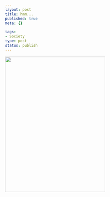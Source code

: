 ```yaml
--- 
layout: post
title: hmm...
published: true
meta: {}

tags: 
- Society
type: post
status: publish
---
```

<img width="330" height="445" src="http://homepage.mac.com/leperous/.Pictures/dissent.jpg" />

